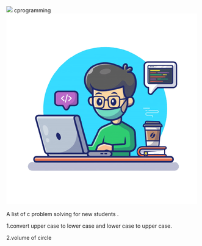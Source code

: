  <img src="https://img.icons8.com/stickers/100/000000/c--v1.png"/>
cprogramming
<a href="https://"><img src="https://raw.githubusercontent.com/swadhinbiswas/lab/main/c.png"/></a>



 A list of c problem solving for new students .

1.convert upper case to lower case and lower case to upper case.

2.volume of circle

